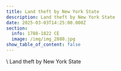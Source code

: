 ```yaml
---
title: Land theft by New York State
description: Land theft by New York State
date: 2025-03-03T14:25:00.000Z
section:
  info: 1788-1822 CE
  image: /img/img_2880.jpg
show_table_of_content: false
---
```

\    Land theft by New York State
